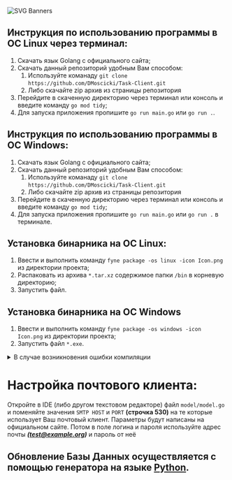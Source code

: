 <p dir="auto">
   <img alt="SVG Banners" src="https://svg-banners.vercel.app/api?type=typeWriter&text1=Дипломный проект&width=1010&height=100"
</p>


## Инструкция по использованию программы в ОС Linux через терминал:
1. Скачать язык Golang с официального сайта;
1. Скачать данный репозиторий удобным Вам способом:
   1. Используйте команаду `git clone https://github.com/DMoscicki/Task-Client.git`
   1. Либо скачайте zip архив из страницы репозитория
1. Перейдите в скаченную директорию через терминал или консоль и введите команду `go mod tidy`;
1. Для запуска приложения пропишите `go run main.go` или `go run .`.

## Инструкция по использованию программы в ОС Windows:

1. Скачать язык Golang с официального сайта;
1. Скачать данный репозиторий удобным Вам способом:
   1. Используйте команаду `git clone https://github.com/DMoscicki/Task-Client.git`
   1. Либо скачайте zip архив из страницы репозитория
1. Перейдите в скаченную директорию через терминал или консоль и введите команду `go mod tidy`;
1. Для запуска приложения пропишите `go run main.go` или `go run .` в терминале.

## Установка бинарника на ОС Linux:
1. Ввести и выполнить команду `fyne package -os linux -icon Icon.png` из директории проекта;
1. Распаковать из архива `*.tar.xz` содержимое папки `/bin` в корневую директорию;
1. Запустить файл.

## Установка бинарника на ОС Windows
1. Ввести и выполнить команду `fyne package -os windows -icon Icon.png` из директории проекта;
1. Запустить файл `*.exe`.

<details>
  <summary markdown="span">В случае возникновения ошибки компиляции</summary>

# Устранение ошибки компиляции:
![Error](./screenshot/Error.png)

## Если Вы видите данную ошибку необходимо:
1. Установить Mingw-w64 последней версии по этой [ссылке](https://github.com/msys2/msys2-installer/releases/download/2022-09-04/msys2-x86_64-20220904.exe);
1. Запустить установщик и установить MSYS2 в выбранную Вами директорию;
1. По окончанию установки установить флажок для запуска MSYS2;
1. В окне терминала вставить данную команду `pacman -S mingw-w64-x86_64-gcc` и запустить;
1. Добавить путь MSYS2 в переменную среду. Например: `"A:\msys64\mingw64\bin"`;
1. Перезайти во все терминалы для обновления `$PATH$`.
1. Снова запустить приложение `go run .` или `go main.go`
</details>

# Настройка почтового клиента:
Откройте в IDE (либо другом текстовом редакторе) файл `model/model.go` и поменяйте значения `SMTP HOST` и `PORT` **(строчка 530)** на те которые использует Ваш почтовый клиент. Параметры будут написаны на официальном сайте.
Потом в поле логина и пароля используйте адрес почты ***(test@example.org)*** и пароль от неё

## Обновление Базы Данных осуществляется с помощью генератора на языке [Python](https://github.com/DMoscicki/RandomData.git).
